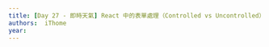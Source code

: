```yaml
---
title: [Day 27 - 即時天氣] React 中的表單處理（Controlled vs Uncontrolled）以及 useRef 的使用
authors:  iThome
year: 
---
```


